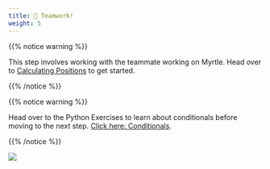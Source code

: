 ```yaml
---
title: 🤝 Teamwork!
weight: 5
---
```


{{% notice warning %}}

This step involves working with the teammate working on Myrtle.
Head over to [Calculating Positions](../../teamwork/1_calculating_positions) to get started.

{{% /notice %}}

{{% notice warning %}}

Head over to the Python Exercises to learn about conditionals before moving to the next step. [Click here: Conditionals](../../exercises/conditionals).

{{% /notice %}}

![](../../images/teamwork2.gif)
